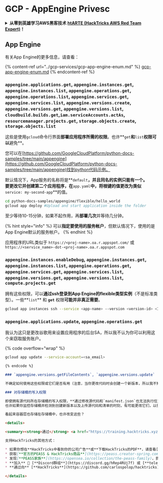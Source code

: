 # GCP - AppEngine Privesc

<details>

<summary><strong>从零到英雄学习AWS黑客技术</strong> <a href="https://training.hacktricks.xyz/courses/arte"><strong>htARTE (HackTricks AWS Red Team Expert)</strong></a><strong>！</strong></summary>

支持HackTricks的其他方式：

* 如果您想在HackTricks中看到您的**公司广告**或**下载HackTricks的PDF**，请查看[**订阅计划**](https://github.com/sponsors/carlospolop)！
* 获取[**官方PEASS & HackTricks商品**](https://peass.creator-spring.com)
* 发现[**PEASS家族**](https://opensea.io/collection/the-peass-family)，我们独家的[**NFTs系列**](https://opensea.io/collection/the-peass-family)
* **加入** 💬 [**Discord群组**](https://discord.gg/hRep4RUj7f) 或 [**telegram群组**](https://t.me/peass) 或在 **Twitter** 🐦 上**关注**我 [**@carlospolopm**](https://twitter.com/carlospolopm)**。**
* **通过向** [**HackTricks**](https://github.com/carlospolop/hacktricks) 和 [**HackTricks Cloud**](https://github.com/carlospolop/hacktricks-cloud) github仓库提交PR来分享您的黑客技巧。**

</details>

## App Engine

有关App Engine的更多信息，请查看：

{% content-ref url="../gcp-services/gcp-app-engine-enum.md" %}
[gcp-app-engine-enum.md](../gcp-services/gcp-app-engine-enum.md)
{% endcontent-ref %}

### `appengine.applications.get`, `appengine.instances.get`, `appengine.instances.list`, `appengine.operations.get`, `appengine.operations.list`, `appengine.services.get`, `appengine.services.list`, `appengine.versions.create`, `appengine.versions.get`, `appengine.versions.list`, `cloudbuild.builds.get`,`iam.serviceAccounts.actAs`, `resourcemanager.projects.get`, `storage.objects.create`, `storage.objects.list`

这些是使用`gcloud`命令行界面**部署应用程序所需的权限**。也许**`get`**和**`list`**权限可以**避免**。

您可以在[https://github.com/GoogleCloudPlatform/python-docs-samples/tree/main/appengine](https://github.com/GoogleCloudPlatform/python-docs-samples/tree/main/appengine)找到python代码示例。

默认情况下，App服务的名称将是**`default`**，并且同名的实例只能有一个。\
要更改它并创建第二个应用程序，在**`app.yaml`**中，将根键的值更改为类似**`service: my-second-app`**的值。
```bash
cd python-docs-samples/appengine/flexible/hello_world
gcloud app deploy #Upload and start application inside the folder
```
至少等待10-15分钟，如果不起作用，再**部署几次**并等待几分钟。

{% hint style="info" %}
可以**指定要使用的服务帐户**，但默认情况下，使用的是App Engine默认的服务帐户。
{% endhint %}

应用程序的URL类似于 `https://<proj-name>.oa.r.appspot.com/` 或 `https://<service_name>-dot-<proj-name>.oa.r.appspot.com`

### `appengine.instances.enableDebug`, `appengine.instances.get`, `appengine.instances.list`, `appengine.operations.get`, `appengine.services.get`, `appengine.services.list`, `appengine.versions.get`, `appengine.versions.list`, `compute.projects.get`

拥有这些权限，可以**通过ssh登录到App Engine的flexible类型实例**（不是标准类型）。一些**`list`** 和 **`get`** 权限**可能并非真正需要**。
```bash
gcloud app instances ssh --service <app-name> --version <version-id> <ID>
```
### `appengine.applications.update`, `appengine.operations.get`

我认为这只是更改谷歌用来设置应用程序的后台SA，所以我不认为你可以利用这个来窃取服务账户。

{% code overflow="wrap" %}
```bash
gcloud app update --service-account=<sa_email>
```
```markdown
{% endcode %}

### `appengine.versions.getFileContents`, `appengine.versions.update`

不确定如何使用这些权限或它们是否有用（注意，当你更改代码时会创建一个新版本，所以我不知道你是否可以只更新代码或其中一个的IAM角色，但我猜你应该能够，也许是更改存储桶里的代码？？）。

### 对存储桶的写入权限

即使拥有源代码所在存储桶的写入权限，**通过修改源代码和`manifest.json`也无法执行任意代码**。\
也许如果你监控存储桶并检测到创建新版本以及上传源代码和清单的时刻，有可能更改它们，以便新版本使用后门版本？？

看起来容器层也存储在存储桶中，也许改变这些？

<details>

<summary><strong>通过</strong> <a href="https://training.hacktricks.xyz/courses/arte"><strong>htARTE (HackTricks AWS Red Team Expert)</strong></a><strong>从零到英雄学习AWS黑客攻击！</strong></summary>

支持HackTricks的其他方式：

* 如果你想在**HackTricks中看到你的公司广告**或**下载HackTricks的PDF**，请查看[**订阅计划**](https://github.com/sponsors/carlospolop)！
* 获取[**官方的PEASS & HackTricks商品**](https://peass.creator-spring.com)
* 发现[**PEASS家族**](https://opensea.io/collection/the-peass-family)，我们独家的[**NFTs系列**](https://opensea.io/collection/the-peass-family)
* **加入** 💬 [**Discord群组**](https://discord.gg/hRep4RUj7f) 或 [**telegram群组**](https://t.me/peass) 或在 **Twitter** 🐦 上**关注**我 [**@carlospolopm**](https://twitter.com/carlospolopm)**。**
* **通过向** [**HackTricks**](https://github.com/carlospolop/hacktricks) 和 [**HackTricks Cloud**](https://github.com/carlospolop/hacktricks-cloud) github仓库提交PR来分享你的黑客技巧。

</details>
```
